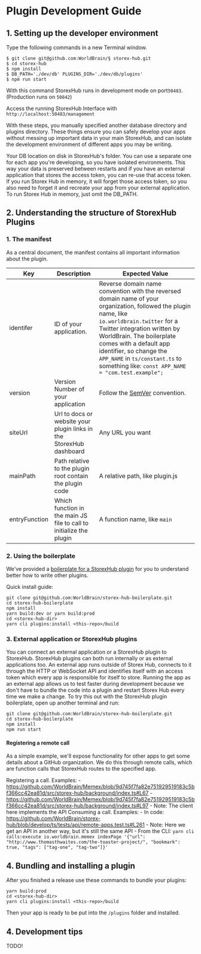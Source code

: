 # Plugin Development Guide

## 1. Setting up the developer environment

Type the following commands in a new Terminal window.

```
$ git clone git@github.com:WorldBrain/§ storex-hub.git
$ cd storex-hub
$ npm install
$ DB_PATH='./dev/db' PLUGINS_DIR='./dev/db/plugins'
$ npm run start
```

With this command StorexHub runs in development mode on port`50483`. (Production runs on `50842`)

Access the running StorexHub Interface with
`http://localhost:50483/management`

With these steps, you manually specified another database directory and plugins directory. These things ensure you can safely develop your apps without messing up important data in your main StorexHub, and can isolate the development environment of different apps you may be writing.

Your DB location on disk in StorexHub's folder. You can use a separate one for each app you're developing, so you have isolated environments. This way your data is preserved between restarts and if you have an external application that stores the access token, you can re-use that access token. If you run Storex Hub in memory, it will forget those access token, so you also need to forget it and recreate your app from your external application. To run Storex Hub in memory, just omit the DB_PATH.

## 2. Understanding the structure of StorexHub Plugins

### 1. The manifest

As a central document, the manifest contains all important information about the plugin.

| Key           | Description                                                         | Expected Value                                                                                                                                                                                                                                                                                                                                         |
| ------------- | ------------------------------------------------------------------- | ------------------------------------------------------------------------------------------------------------------------------------------------------------------------------------------------------------------------------------------------------------------------------------------------------------------------------------------------------ |
| identifer     | ID of your application.                                             | Reverse domain name convention with the reversed domain name of your organization, followed the plugin name, like `io.worldbrain.twitter` for a Twitter integration written by WorldBrain. The boilerplate comes with a default app identifier, so change the `APP_NAME` in `ts/constant.ts` to something like: `const APP_NAME = "com.test.example";` |
| version       | Version Number of your application                                  | Follow the [SemVer](https://semver.org/) convention.                                                                                                                                                                                                                                                                                                   |
| siteUrl       | Url to docs or website your plugin links in the StorexHub dashboard | Any URL you want                                                                                                                                                                                                                                                                                                                                       |
| mainPath      | Path relative to the plugin root contain the plugin code            | A relative path, like plugin.js                                                                                                                                                                                                                                                                                                                        |
| entryFunction | Which function in the main JS file to call to initialize the plugin | A function name, like `main`                                                                                                                                                                                                                                                                                                                           |

### 2. Using the boilerplate

We've provided a [boilerplate for a StorexHub plugin](https://github.com/WorldBrain/storex-hub-boilerplate) for you to understand better how to write other plugins.

Quick install guide:

```
git clone git@github.com:WorldBrain/storex-hub-boilerplate.git
cd storex-hub-boilerplate
npm install
yarn build:dev or yarn build:prod
cd <storex-hub-dir>
yarn cli plugins:install <this-repo>/build
```

### 3. External application or StorexHub plugins

You can connect an external application or a StorexHub plugin to StorexHub. StorexHub plugins can both run internally or as external applications too.
An external app runs outside of Storex Hub, connects to it through the HTTP or WebSocket API and identifies itself with an access token which every app is responsible for itself to store.
Running the app as an external app allows us to test faster during development because we don't have to bundle the code into a plugin and restart Storex Hub every time we make a change. To try this out with the StorexHub plugin boilerplate, open up another terminal and run:

```
git clone git@github.com:WorldBrain/storex-hub-boilerplate.git
cd storex-hub-boilerplate
npm install
npm run start
```

#### Registering a remote call

As a simple example, we'll expose functionality for other apps to get some details about a GitHub organization. We do this through remote calls, which are function calls that StorexHub routes to the specified app.

Registering a call. Examples: - https://github.com/WorldBrain/Memex/blob/9d745f7fa82e751929519183c5bf366cc42ea81d/src/storex-hub/background/index.ts#L67 - https://github.com/WorldBrain/Memex/blob/9d745f7fa82e751929519183c5bf366cc42ea81d/src/storex-hub/background/index.ts#L97 - Note: The client here implements the API
Consuming a call. Examples: - In code: https://github.com/WorldBrain/storex-hub/blob/develop/ts/tests/api/remote-apps.test.ts#L261 - Note: Here we get an API in another way, but it's still the same API - From the CLI: `yarn cli calls:execute io.worldbrain.memex indexPage '{"url": "http://www.thomasthwaites.com/the-toaster-project/", "bookmark": true, "tags": ["tag-one", "tag-two"]}'`

## 4. Bundling and installing a plugin

After you finished a release use these commands to bundle your plugins:

```
yarn build:prod
cd <storex-hub-dir>
yarn cli plugins:install <this-repo>/build
```

Then your app is ready to be put into the `/plugins` folder and installed.

## 4. Development tips

TODO!
